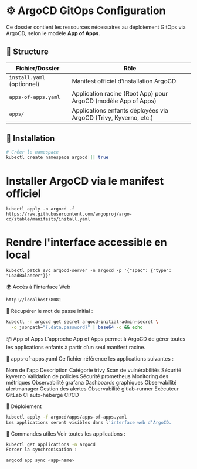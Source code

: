 # ⚙️ ArgoCD GitOps Configuration

Ce dossier contient les ressources nécessaires au déploiement GitOps via ArgoCD, selon le modèle **App of Apps**.

## 📁 Structure

| Fichier/Dossier           | Rôle                                                                 |
|---------------------------|----------------------------------------------------------------------|
| `install.yaml` (optionnel)| Manifest officiel d'installation ArgoCD                             |
| `apps-of-apps.yaml`       | Application racine (Root App) pour ArgoCD (modèle App of Apps)      |
| `apps/`                   | Applications enfants déployées via ArgoCD (Trivy, Kyverno, etc.)    |

## 🚀 Installation

```bash
# Créer le namespace
kubectl create namespace argocd || true
```
# Installer ArgoCD via le manifest officiel
```
kubectl apply -n argocd -f https://raw.githubusercontent.com/argoproj/argo-cd/stable/manifests/install.yaml
```
# Rendre l'interface accessible en local
```
kubectl patch svc argocd-server -n argocd -p '{"spec": {"type": "LoadBalancer"}}'
```
🌍 Accès à l'interface Web
```bash
http://localhost:8081
```
🔐 Récupérer le mot de passe initial :

```bash
kubectl -n argocd get secret argocd-initial-admin-secret \
  -o jsonpath="{.data.password}" | base64 -d && echo
```
📦 App of Apps
L’approche App of Apps permet à ArgoCD de gérer toutes les applications enfants à partir d’un seul manifest racine.

📄 apps-of-apps.yaml
Ce fichier référence les applications suivantes :

Nom de l'app	Description	Catégorie
trivy	Scan de vulnérabilités	Sécurité
kyverno	Validation de policies	Sécurité
prometheus	Monitoring des métriques	Observabilité
grafana	Dashboards graphiques	Observabilité
alertmanager	Gestion des alertes	Observabilité
gitlab-runner	Exécuteur GitLab CI auto-hébergé	CI/CD

🚀 Déploiement
```bash
kubectl apply -f argocd/apps/apps-of-apps.yaml
Les applications seront visibles dans l'interface web d’ArgoCD.
```
🔄 Commandes utiles
Voir toutes les applications :

```bash
kubectl get applications -n argocd
Forcer la synchronisation :
```
```bash
argocd app sync <app-name>

